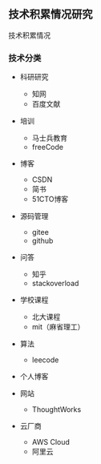 ## 技术积累情况研究

技术积累情况

### 技术分类

- 科研研究
  - 知网
  - 百度文献
- 培训
  - 马士兵教育
  - freeCode
- 博客
  - CSDN
  - 简书
  - 51CTO博客
- 源码管理
  - gitee
  - github
- 问答
  - 知乎
  - stackoverload
- 学校课程
  - 北大课程
  - mit（麻省理工）
- 算法
  - leecode
- 个人博客
- 网站
  - ThoughtWorks

- 云厂商
  - AWS Cloud
  - 阿里云
